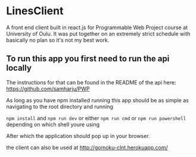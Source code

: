 # LinesClient

A front end client built in react.js for Programmable Web Project course at University of Oulu. It was put together on an extremely strict schedule with basically no plan so it's not my best work.

## To run this app you first need to run the api locally

The instructions for that can be found in the README of the api here: https://github.com/samharju/PWP

As long as you have npm installed running this app should be as simple as navigating to the root directory and running 

`npm install`
and
`npm run dev` or either `npm run cmd` or `npm run powershell` depending on which shell youre using 

After which the application should pop up in your browser.

the client can also be used at http://gomoku-clnt.herokuapp.com/
